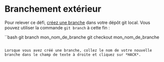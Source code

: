# Branchement extérieur

Pour relever ce défi, [créez une branche](https://git-scm.com/book/en/v2/Git-Branching-Basic-Branching-and-Merging) dans votre dépôt git local. Vous pouvez utiliser la commande `git branch` à cette fin :

``bash
git branch mon_nom_de_branche
git checkout mon_nom_de_branche
```

Lorsque vous avez créé une branche, collez le nom de votre nouvelle branche dans le champ de texte à droite et cliquez sur *HACK*.
